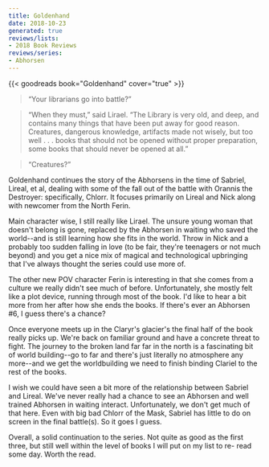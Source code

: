 ```yaml
---
title: Goldenhand
date: 2018-10-23
generated: true
reviews/lists:
- 2018 Book Reviews
reviews/series:
- Abhorsen
---
```

{{< goodreads book="Goldenhand" cover="true" >}}

> “Your librarians go into battle?”  

> “When they must,” said Lirael. “The Library is very old, and deep, and contains many things that have been put away for good reason. Creatures, dangerous knowledge, artifacts made not wisely, but too well . . . books that should not be opened without proper preparation, some books that should never be opened at all.”  

> “Creatures?”  

<!--more-->

Goldenhand continues the story of the Abhorsens in the time of Sabriel, Lireal, et al, dealing with some of the fall out of the battle with Orannis the Destroyer: specifically, Chlorr. It focuses primarily on Lireal and Nick along with newcomer from the North Ferin.  

Main character wise, I still really like Lirael. The unsure young woman that doesn't belong is gone, replaced by the Abhorsen in waiting who saved the world--and is still learning how she fits in the world. Throw in Nick and a probably too sudden falling in love (to be fair, they're teenagers or not much beyond) and you get a nice mix of magical and technological upbringing that I've always thought the series could use more of.  

The other new POV character Ferin is interesting in that she comes from a culture we really didn't see much of before. Unfortunately, she mostly felt like a plot device, running through most of the book. I'd like to hear a bit more from her after how she ends the books. If there's ever an Abhorsen #6, I guess there's a chance?  

Once everyone meets up in the Claryr's glacier's the final half of the book really picks up. We're back on familiar ground and have a concrete threat to fight. The journey to the broken land far far in the north is a fascinating bit of world building--go to far and there's just literally no atmosphere any more--and we get the worldbuilding we need to finish binding Clariel to the rest of the books.  

I wish we could have seen a bit more of the relationship between Sabriel and Lireal. We've never really had a chance to see an Abhorsen and well trained Abhorsen in waiting interact. Unfortunately, we don't get much of that here. Even with big bad Chlorr of the Mask, Sabriel has little to do on screen in the final battle(s). So it goes I guess.  

Overall, a solid continuation to the series. Not quite as good as the first three, but still well within the level of books I will put on my list to re- read some day. Worth the read.



